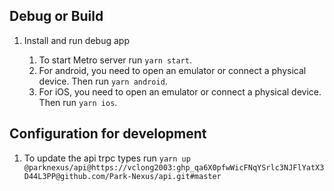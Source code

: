 ## Debug or Build

1. Install and run debug app

    1. To start Metro server run `yarn start`.
    2. For android, you need to open an emulator or connect a physical device. Then run `yarn android`.
    3. For iOS, you need to open an emulator or connect a physical device. Then run `yarn ios`.

## Configuration for development

1. To update the api trpc types run `yarn up @parknexus/api@https://vclong2003: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@github.com/Park-Nexus/api.git#master`
